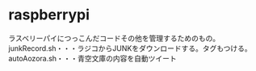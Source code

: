 raspberrypi
===========
ラスベリーパイにつっこんだコードその他を管理するためのもの。
junkRecord.sh・・・ラジコからJUNKをダウンロードする。タグもつける。
autoAozora.sh・・・青空文庫の内容を自動ツイート
